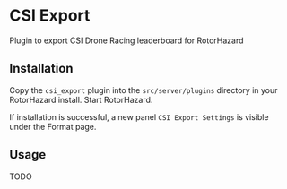 # CSI Export
Plugin to export CSI Drone Racing leaderboard for RotorHazard

## Installation

Copy the `csi_export` plugin into the `src/server/plugins` directory in your RotorHazard install. Start RotorHazard.

If installation is successful, a new panel `CSI Export Settings` is visible under the Format page.

## Usage

TODO

